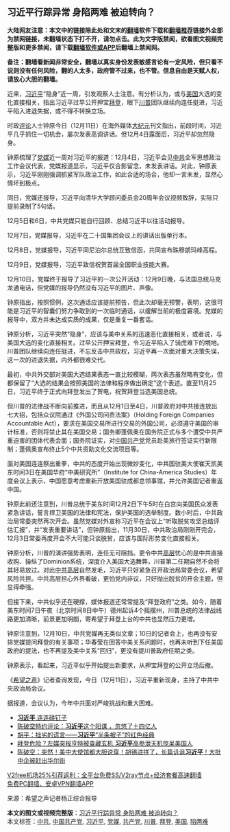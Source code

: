  <h2>习近平行踪异常 身陷两难 被迫转向？</h2> <p class="notice"><b>大陆网友注意：本文中的链接除此处和文末的<a href="https://github.com/bannedbook/fanqiang" >翻墙</a>软件下载和<a href="https://github.com/killgcd/justmysocks/blob/master/README.md">翻墙推荐</a>链接外全部为禁网链接，未翻墙状态下打不开，请勿点击。此为文字版禁闻，欲看图文视频完整版和更多禁闻，请下载<a href="https://github.com/bannedbook/fanqiang">翻墙软件或APP</a>后翻墙上禁闻网。</p><p>备注：翻墙看新闻非常安全，翻墙以真实身份发表敏感言论有一定风险，但只看不说则没有任何风险，翻的人太多，政府管不过来，也不管。信息自由是天赋人权，请放心大胆的翻墙。</b></p>  <div class="entry"> <p id="conimg">近来，<a href="https://www.bannedbook.org/bnews/tag/%e4%b9%a0%e8%bf%91%e5%b9%b3/" class="st_tag internal_tag" rel="tag" title="标签 习近平 下的日志">习近平</a>“隐身”近一周，引发观察人士注意。有分析认为，或与<a href="https://www.bannedbook.org/bnews/tag/%e7%be%8e%e5%9b%bd/" class="st_tag internal_tag" rel="tag" title="标签 美国 下的日志">美国</a>大选的变化直接相关，指出习近平过早公开押宝<a href="https://www.bannedbook.org/bnews/tag/%e6%8b%9c%e7%99%bb/" class="st_tag internal_tag" rel="tag" title="标签 拜登 下的日志">拜登</a>，眼下<a href="https://www.bannedbook.org/bnews/tag/%e5%b7%9d%e6%99%ae/" class="st_tag internal_tag" rel="tag" title="标签 川普 下的日志">川普</a>团队继续向连任挺进，习近平陷入进退失据，或不得不转换立场。</p> <p>时政<span class='wp_keywordlink_affiliate'><a href="https://www.bannedbook.org/bnews/comments/" title="新闻评论" target="_blank">评论</a></span>人士钟原今日（12月11日）在海外媒体<span class='wp_keywordlink_affiliate'><a href="http://www.epochtimes.com/" title="大纪元" target="_blank">大纪元</a></span>刊文指出，前段时间，习近平几乎抓住一切机会，屡次发表高调讲话。但12月4日露面后，习近平却忽然隐身。</p> <p>钟原梳理了<a href="https://www.bannedbook.org/bnews/tag/%E5%85%9A%E5%AA%92/" class="st_tag internal_tag" rel="tag" title="标签 党媒 下的日志">党媒</a>近一周对习近平的报道：12月4日，习近平会见<a href="https://www.bannedbook.org/bnews/tag/%e4%b8%ad%e5%85%b1/" class="st_tag internal_tag" rel="tag" title="标签 中共 下的日志">中共</a>全军思想政治工作会议代表，党媒报道显示，习近平仅合影留念，未发表讲话。对此，钟原表示，习近平刚刚强调抓紧军队政治工作，如此合适的场合，他却一言未发，显然心情坏到极点。</p> <p>同日，党媒还报导，习近平向清华大学顾问委员会20周年会议视频致辞，实际只提前录制了5句话。</p> <p>12月5日和6日，中共党媒只能自行回顾、总结习近平以往活动报导。</p>  <p>12月7日，党媒报导，习近平在二十国集团会议上的讲话出版单行本。</p> <p>12月8日，党媒报导，习近平同尼泊尔总统互致信函，共同宣布珠穆朗玛峰高程。</p> <p>12月9日，党媒报导，习近平致信祝贺首届全国职业技能大赛。</p> <p>12月10日，党媒终于报导了习近平的一次公开活动：12月9日晚，与法国总统马克龙通电话，但党媒的报导仍然没有习近平的图片、声像。</p> <p>钟原指出，按照惯例，这次通话应该提前预告，但此次却毫无预警，表明，这很可能是习近平的智囊们努力争取到的一次临时通话，以缓解当前的极度窘境。党媒的报导中，双方并未达成实质的成果，仅是重复一番套话。</p>  <p>钟原分析，习近平突然“隐身”，应该与美中关系的迅速恶化直接相关，或者说，与美国大选的变化直接相关。过早公开押宝拜登，令习近平陷入了骑虎难下的境地。川普团队继续向连任挺进，不忘反击中共政权，习近平再一次面对重大决策失误，这一次的进退失据，内外都很难交代。</p> <p>最初，中共外交部对美国大选结果表态一直比较模糊，两次表态虽然略有变化，但都保留了“大选的结果会按照美国的法律和程序做出确定”这个表述。直至11月25日，习近平终于正式向拜登发出了贺电，祝贺拜登当选美国总统。</p> <p>但川普的法律战不断向前推进，而且从12月1日至4日，川普政府对中共接连放出七大招，包括众议院通过《外国公司问责法案》（Holding Foreign Companies Accountable Act），要求在美国交易所进行交易的外国公司，必须遵守美国的审计标准，否则将禁止其在美国交易；国务卿蓬佩奥在国务院正式与多个遭受中共严重迫害的团体代表会面；国务院证实，对<span class='wp_keywordlink_affiliate'><a href="https://www.bannedbook.org/" title="中国" target="_blank">中国</a></span><a href="https://www.bannedbook.org/bnews/tag/%e5%85%b1%e4%ba%a7%e5%85%9a/" class="st_tag internal_tag" rel="tag" title="标签 共产党 下的日志">共产党</a>党员赴美旅行签证实行新限制；蓬佩奥宣布终止5个中共资助文化交流项目等。</p> <p>面对美国连连祭出重拳，中共的态度开始出现微妙变化，中共国驻美大使崔天凯美东时间3日在美国华府“中美研究所”（Institute for China-America Studies）年度会议上表示，中国愿意考虑重新开放美国驻成都总领事馆，并允许美国记者重返中国。</p> <p>钟原此前还注意到，川普总统于美东时间12月2日下午5时在白宫向美国民众发表紧急讲话，誓言捍卫美国的法律和宪法，保护美国的选举制度。数小时后，中共政治局常委突然再次开会。虽然党媒对外宣称习近平在会议上“听取脱贫攻坚总结评估汇报”，并“发表重要讲话”，但钟原指出，11月30日，中共政治局刚刚开完会，12月3日常委再度开会不大可能只谈脱贫，应该与国际形势变化直接相关。</p>  <p>钟原分析，川普的演讲强势表明，连任无可阻挡。更令中共<span class='wp_keywordlink_affiliate'><a href="https://www.bannedbook.org/bnews/ccpdope/" title="中共高层内幕" target="_blank">高层</a></span>忧心的是中共直接收购、操纵了Dominion系统，深度介入美国大选舞弊，川普第二任期自然不会将其轻易放过。对此<span class='wp_keywordlink_affiliate'><a href="https://www.bannedbook.org/bnews/ccpdope/" title="中共高层" target="_blank">中共高层</a></span>自然发毛，习近平只好紧急召开政治局常委会议，希望风险共担。中共高层担心外界看破，更怕党内非议，只好抛出脱贫的开会主题，但显得牵强。</p> <p>但接下来，中共似乎还在硬撑，媒体报道还常常提及“拜登政府”之类。如今，随着美东时间7日午夜（北京时间8日中午）德州起诉4个摇摆州，川普总统的法律战线路更加清晰，前景更加明朗，寄希望于拜登上台的中共也显然压力更增。</p> <p>钟原注意到，12月10日，中共党媒再无类似文章；10日的记者会上，也再没有安排党媒提问拜登的有关事项；华春莹在回答中美关系问题时，也再未听到下任美国政府的提法，也不再提及美中关系“回归”，更没有提川普政府任期之类。</p> <p>钟原表示，看起来，习近平似乎开始提出新要求，从押宝拜登的公开立场后撤。</p> <p>《<span class='wp_keywordlink_affiliate'><a href="https://www.soundofhope.org" title="希望之声" target="_blank">希望之声</a></span>》记者查询发现，今日（12月11日），习近平重新现身，主持了中共中央政治局会议。</p>  <p>据报道，会议认为，今年中共面对严峻挑战和重大困难。</p> <ul class='op-related-articles' title='相关阅读'> <li><a href='https://www.bannedbook.org/bnews/topimagenews/20201212/1446093.html' target='_blank'><b>习近平</b> 连连碰钉子</a></li> <li><a href='https://www.bannedbook.org/bnews/cbnews/20201212/1446083.html' target='_blank'>陈破空特约评论：<b>习近平</b>这个阳谋 ，忽悠了十四亿人</a></li> <li><a href='https://www.bannedbook.org/bnews/baitai/20201212/1446055.html' target='_blank'>胡平：拙劣的谎言——<b>习近平</b>“半条被子”的红色经典</a></li> <li><a href='https://www.bannedbook.org/bnews/cnnews/20201212/1446033.html' target='_blank'>拜登危险？左媒突报亨特被查藏玄机 <b>习近平</b>高参泄天机惊呆美国人</a></li> <li><a href='https://www.bannedbook.org/bnews/cbnews/20201211/1445936.html' target='_blank'>陈破空：突然！美中大使馆都大胆说穿！胡锡进拼了，长篇讥讽<b>习近平</b>！大批中企被赶出华尔街</a></li> </ul> <p class="texttj"> <a href="https://github.com/bannedbook/fanqiang/wiki/V2ray%E6%9C%BA%E5%9C%BA" target="_blank">V2free机场25%引荐返利：全平台免费SS/V2ray节点+经济套餐高速翻墙</a><br/> <a href="https://github.com/bannedbook/fanqiang/wiki/%E7%A6%81%E9%97%BB%E7%BD%91%E5%AE%89%E5%8D%93%E7%BF%BB%E5%A2%99%E6%96%B0%E9%97%BBAPP" target="_blank">免费PC翻墙、安卓VPN翻墙APP</a></p><p> 来源：希望之声记者杨正综合报导 </p><a name='sharetosocial'></a>       <div><b>本文的图文或视频完整版</b>：<a href='https://www.bannedbook.org/bnews/cbnews/20201212/1446100.html'>习近平行踪异常 身陷两难 被迫转向？</a></div>  </div><!--END ENTRY--> <div class="postfooter"> <div>本文标签：<a href="https://www.bannedbook.org/bnews/tag/%e4%b8%ad%e5%85%b1/" rel="tag">中共</a>, <a href="https://www.bannedbook.org/bnews/tag/%e4%b8%ad%e5%9b%bd%e5%85%b1%e4%ba%a7%e5%85%9a/" rel="tag">中国共产党</a>, <a href="https://www.bannedbook.org/bnews/tag/%e4%b9%a0%e8%bf%91%e5%b9%b3/" rel="tag">习近平</a>, <a href="https://www.bannedbook.org/bnews/tag/%E5%85%9A%E5%AA%92/" rel="tag">党媒</a>, <a href="https://www.bannedbook.org/bnews/tag/%e5%85%b1%e4%ba%a7%e5%85%9a/" rel="tag">共产党</a>, <a href="https://www.bannedbook.org/bnews/tag/%e5%b7%9d%e6%99%ae/" rel="tag">川普</a>, <a href="https://www.bannedbook.org/bnews/tag/%e6%8b%9c%e7%99%bb/" rel="tag">拜登</a>, <a href="https://www.bannedbook.org/bnews/tag/%e7%be%8e%e5%9b%bd/" rel="tag">美国</a>, <a href="https://www.bannedbook.org/bnews/tag/%E9%99%B7%E4%B8%A4%E9%9A%BE/" rel="tag">陷两难</a></div>  </div><!--END POSTFOOTER--> 